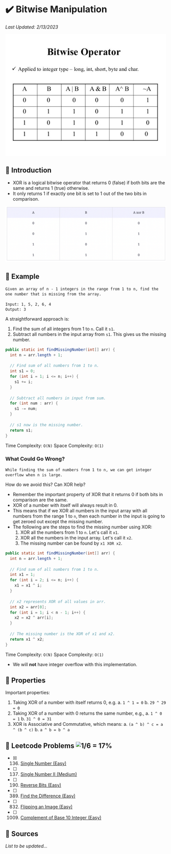 # :heavy_check_mark: Bitwise Manipulation
*Last Updated: 2/13/2023*

![Image of bitwise manipulation](../images/patterns/bitwise-manipulation/bitwise-manipulation.png)

## :round_pushpin: Introduction
- XOR is a logical bitwise operator that returns 0 (false) if both bits are the same and returns 1 (true) otherwise.
- It only returns 1 if exactly one bit is set to 1 out of the two bits in comparison.

![Image of bitwise XOR](../images/patterns/bitwise-manipulation/bitwise-xor.png)

## :round_pushpin: Example
```
Given an array of n - 1 integers in the range from 1 to n, find the one number that is missing from the array.

Input: 1, 5, 2, 6, 4
Output: 3
```

A straightforward approach is:
1. Find the sum of all integers from 1 to `n`. Call it `s1`.
2. Subtract all numbers in the input array from `s1`. This gives us the missing number.

```java
public static int findMissingNumber(int[] arr) {
  int n = arr.length + 1;

  // Find sum of all numbers from 1 to n.
  int s1 = 0;
  for (int i = 1; i <= n; i++) {
    s1 += i;
  }

  // Subtract all numbers in input from sum.
  for (int num : arr) {
    s1 -= num;
  }

  // s1 now is the missing number.
  return s1;
}
```

Time Complexity: `O(N)`
Space Complexity: `O(1)`

### What Could Go Wrong?
```
While finding the sum of numbers from 1 to n, we can get integer overflow when n is large.
```

How do we avoid this? Can XOR help?
- Remember the important property of XOR that it returns 0 if both bits in comparison are the same.
- XOR of a number with itself will always result in 0.
- This means that if we XOR all numbers in the input array with all numbers from the range 1 to `n`, then each number in the input is going to get zeroed out except the missing number.
- The following are the steps to find the missing number using XOR:
  1. XOR all the numbers from 1 to `n`. Let's call it `x1`.
  2. XOR all the numbers in the input array. Let's call it `x2`.
  3. The missing number can be found by `x1 XOR x2`.

```java
public static int findMissingNumber(int[] arr) {
  int n = arr.length + 1;

  // Find sum of all numbers from 1 to n.
  int x1 = 1;
  for (int i = 2; i <= n; i++) {
    x1 = x1 ^ i;
  }

  // x2 represents XOR of all values in arr.
  int x2 = arr[0];
  for (int i = 1; i < n - 1; i++) {
    x2 = x2 ^ arr[i];
  }

  // The missing number is the XOR of x1 and x2.
  return x1 ^ x2;
}
```
Time Complexity: `O(N)`
Space Complexity: `O(1)`

- We will **not** have integer overflow with this implementation.

## :round_pushpin: Properties
Important properties:
1. Taking XOR of a number with itself returns 0, e.g.
  a. `1 ^ 1 = 0`
  b. `29 ^ 29 = 0`
2. Taking XOR of a number with 0 returns the same number, e.g.,
  a. `1 ^ 0 = 1`
  b. `31 ^ 0 = 31`
3. XOR is Associative and Commutative, which means:
  a. `(a ^ b) ^ c = a ^ (b ^ c)`
  b. `a ^ b = b ^ a`

## :round_pushpin: Leetcode Problems ![1/6 = 17%](https://progress-bar.dev/17)

- [x] 136. [Single Number (Easy)](https://leetcode.com/problems/single-number/)
- [ ] 137. [Single Number II (Medium)](https://leetcode.com/problems/single-number-ii/)
- [ ] 190. [Reverse Bits (Easy)](https://leetcode.com/problems/reverse-bits/)
- [ ] 389. [Find the Difference (Easy)](https://leetcode.com/problems/find-the-difference/)
- [ ] 832. [Flipping an Image (Easy)](https://leetcode.com/problems/flipping-an-image/)
- [ ] 1009. [Complement of Base 10 Integer (Easy)](https://leetcode.com/problems/complement-of-base-10-integer/)

## :round_pushpin: Sources
*List to be updated...*
